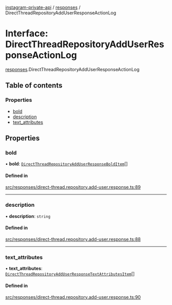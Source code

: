 [instagram-private-api](../../README.md) / [responses](../../modules/responses.md) / DirectThreadRepositoryAddUserResponseActionLog

# Interface: DirectThreadRepositoryAddUserResponseActionLog

[responses](../../modules/responses.md).DirectThreadRepositoryAddUserResponseActionLog

## Table of contents

### Properties

- [bold](DirectThreadRepositoryAddUserResponseActionLog.md#bold)
- [description](DirectThreadRepositoryAddUserResponseActionLog.md#description)
- [text\_attributes](DirectThreadRepositoryAddUserResponseActionLog.md#text_attributes)

## Properties

### bold

• **bold**: [`DirectThreadRepositoryAddUserResponseBoldItem`](DirectThreadRepositoryAddUserResponseBoldItem.md)[]

#### Defined in

[src/responses/direct-thread.repository.add-user.response.ts:89](https://github.com/Nerixyz/instagram-private-api/blob/b3351b9/src/responses/direct-thread.repository.add-user.response.ts#L89)

___

### description

• **description**: `string`

#### Defined in

[src/responses/direct-thread.repository.add-user.response.ts:88](https://github.com/Nerixyz/instagram-private-api/blob/b3351b9/src/responses/direct-thread.repository.add-user.response.ts#L88)

___

### text\_attributes

• **text\_attributes**: [`DirectThreadRepositoryAddUserResponseTextAttributesItem`](DirectThreadRepositoryAddUserResponseTextAttributesItem.md)[]

#### Defined in

[src/responses/direct-thread.repository.add-user.response.ts:90](https://github.com/Nerixyz/instagram-private-api/blob/b3351b9/src/responses/direct-thread.repository.add-user.response.ts#L90)

